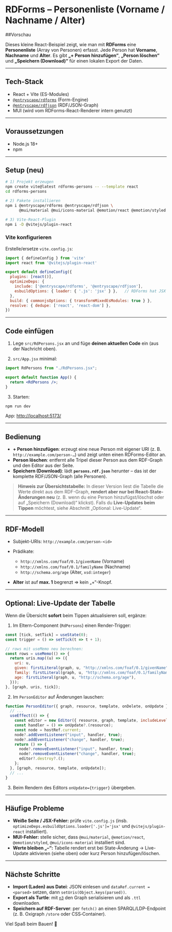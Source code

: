 # RDForms – Personenliste (Vorname / Nachname / Alter)
##Vorschau



Dieses kleine React-Beispiel zeigt, wie man mit **RDForms** eine **Personenliste** (Array von Personen) erfasst.
Jede Person hat **Vorname**, **Nachname** und **Alter**.
Es gibt **„+ Person hinzufügen“**, **„Person löschen“** und **„Speichern (Download)“** für einen lokalen Export der Daten.

---

## Tech-Stack

* React + Vite (ES-Modules)
* [`@entryscape/rdforms`](https://rdforms.org/) (Form-Engine)
* [`@entryscape/rdfjson`](https://www.npmjs.com/package/@entryscape/rdfjson) (RDF/JSON-Graph)
* MUI (wird vom RDForms-React-Renderer intern genutzt)

---

## Voraussetzungen

* Node.js 18+
* npm

---

## Setup (neu)

```bash
# 1) Projekt erzeugen
npm create vite@latest rdforms-persons -- --template react
cd rdforms-persons

# 2) Pakete installieren
npm i @entryscape/rdforms @entryscape/rdfjson \
      @mui/material @mui/icons-material @emotion/react @emotion/styled

# 3) Vite-React-Plugin
npm i -D @vitejs/plugin-react
```

### Vite konfigurieren

Erstelle/ersetze `vite.config.js`:

```js
import { defineConfig } from 'vite'
import react from '@vitejs/plugin-react'

export default defineConfig({
  plugins: [react()],
  optimizeDeps: {
    include: ['@entryscape/rdforms', '@entryscape/rdfjson'],
    esbuildOptions: { loader: { '.js': 'jsx' } },   // RDForms hat JSX in .js
  },
  build: { commonjsOptions: { transformMixedEsModules: true } },
  resolve: { dedupe: ['react', 'react-dom'] },
})
```

---

## Code einfügen

1. Lege `src/RdPersons.jsx` an und füge **deinen aktuellen Code** ein (aus der Nachricht oben).

2. `src/App.jsx` minimal:

```jsx
import RdPersons from "./RdPersons.jsx";

export default function App() {
  return <RdPersons />;
}
```

3. Starten:

```bash
npm run dev
```

App: [http://localhost:5173/](http://localhost:5173/)

---

## Bedienung

* **+ Person hinzufügen**: erzeugt eine neue Person mit eigener URI (z. B. `http://example.com/person-…`) und zeigt unten einen RDForms-Editor an.
* **Person löschen**: entfernt alle Tripel dieser Person aus dem RDF-Graph und den Editor aus der Seite.
* **Speichern (Download)**: lädt **`persons.rdf.json`** herunter – das ist der komplette RDF/JSON-Graph (alle Personen).

> **Hinweis zur Übersichtstabelle:**
> In dieser Version liest die Tabelle die Werte direkt aus dem RDF-Graph, **rendert aber nur bei React-State-Änderungen neu** (z. B. wenn du eine Person hinzufügst/löschst oder auf „Speichern (Download)“ klickst).
> Falls du **Live-Updates beim Tippen** möchtest, siehe Abschnitt „Optional: Live-Update“.

---

## RDF-Modell

* Subjekt-URIs: `http://example.com/person-<id>`
* Prädikate:

  * `http://xmlns.com/foaf/0.1/givenName` (Vorname)
  * `http://xmlns.com/foaf/0.1/familyName` (Nachname)
  * `http://schema.org/age` (Alter, `xsd:integer`)
* **Alter** ist auf **max. 1** begrenzt ⇒ kein „+“-Knopf.

---

## Optional: Live-Update der Tabelle

Wenn die Übersicht **sofort** beim Tippen aktualisieren soll, ergänze:

1. Im Eltern-Component (`RdPersons`) einen Render-Trigger:

```jsx
const [tick, setTick] = useState(0);
const trigger = () => setTick(t => t + 1);

// rows mit useMemo neu berechnen:
const rows = useMemo(() => {
  return uris.map((u) => ({
    uri: u,
    given: firstLiteral(graph, u, "http://xmlns.com/foaf/0.1/givenName"),
    family: firstLiteral(graph, u, "http://xmlns.com/foaf/0.1/familyName"),
    age: firstLiteral(graph, u, "http://schema.org/age"),
  }));
}, [graph, uris, tick]);
```

2. Im `PersonEditor` auf Änderungen lauschen:

```jsx
function PersonEditor({ graph, resource, template, onDelete, onUpdate }) {
  // ...
  useEffect(() => {
    const editor = new Editor({ resource, graph, template, includeLevel: "optional" }, hostRef.current);
    const handler = () => onUpdate?.(resource);
    const node = hostRef.current;
    node?.addEventListener("input", handler, true);
    node?.addEventListener("change", handler, true);
    return () => {
      node?.removeEventListener("input", handler, true);
      node?.removeEventListener("change", handler, true);
      editor?.destroy?.();
    };
  }, [graph, resource, template, onUpdate]);
  // ...
}
```

3. Beim Rendern des Editors `onUpdate={trigger}` übergeben.

---

## Häufige Probleme

* **Weiße Seite / JSX-Fehler:** prüfe `vite.config.js` (insb. `optimizeDeps.esbuildOptions.loader['.js']='jsx'` und `@vitejs/plugin-react` installiert).
* **MUI-Fehler:** stelle sicher, dass `@mui/material`, `@emotion/react`, `@emotion/styled`, `@mui/icons-material` installiert sind.
* **Werte bleiben „–“:** Tabelle rendert erst bei State-Änderung → Live-Update aktivieren (siehe oben) oder kurz Person hinzufügen/löschen.

---

## Nächste Schritte

* **Import (Laden) aus Datei**: JSON einlesen und `dataRef.current = <parsed>` setzen, dann `setUris(Object.keys(parsed))`.
* **Export als Turtle**: mit [`n3`](https://www.npmjs.com/package/n3) den Graph serialisieren und als `.ttl` downloaden.
* **Speichern auf RDF-Server**: per `fetch()` an einen SPARQL/LDP-Endpoint (z. B. Oxigraph `/store` oder CSS‐Container).

Viel Spaß beim Bauen! 🚀
